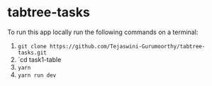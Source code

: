 # tabtree-tasks
To run this app locally run the following commands on a terminal:

1. `git clone https://github.com/Tejaswini-Gurumoorthy/tabtree-tasks.git`
2. `cd task1-table
3. `yarn`
4. `yarn run dev`
